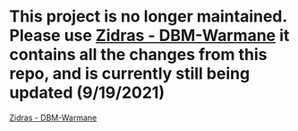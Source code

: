 # This project is no longer maintained. Please use [Zidras - DBM-Warmane](https://github.com/Zidras/DBM-Warmane) it contains all the changes from this repo, and is currently still being updated (9/19/2021)

[Zidras - DBM-Warmane](https://github.com/Zidras/DBM-Warmane)
